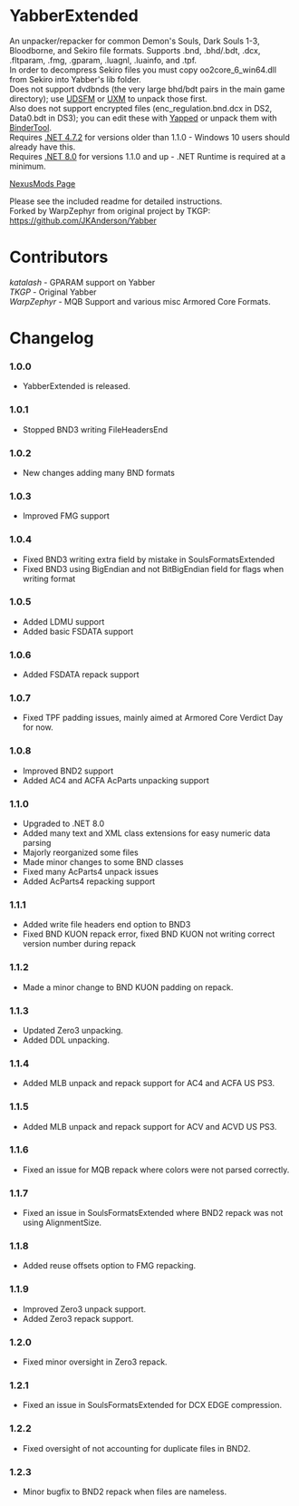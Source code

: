 # YabberExtended
An unpacker/repacker for common Demon's Souls, Dark Souls 1-3, Bloodborne, and Sekiro file formats. Supports .bnd, .bhd/.bdt, .dcx, .fltparam, .fmg, .gparam, .luagnl, .luainfo, and .tpf.  
In order to decompress Sekiro files you must copy oo2core_6_win64.dll from Sekiro into Yabber's lib folder.  
Does not support dvdbnds (the very large bhd/bdt pairs in the main game directory); use [UDSFM](https://www.nexusmods.com/darksouls/mods/1304) or [UXM](https://www.nexusmods.com/sekiro/mods/26) to unpack those first.  
Also does not support encrypted files (enc_regulation.bnd.dcx in DS2, Data0.bdt in DS3); you can edit these with [Yapped](https://www.nexusmods.com/darksouls3/mods/306) or unpack them with [BinderTool](https://github.com/Atvaark/BinderTool).  
Requires [.NET 4.7.2](https://www.microsoft.com/net/download/thank-you/net472) for versions older than 1.1.0 - Windows 10 users should already have this.  
Requires [.NET 8.0](https://dotnet.microsoft.com/en-us/download/dotnet/8.0) for versions 1.1.0 and up - .NET Runtime is required at a minimum.

[NexusMods Page](https://www.nexusmods.com/sekiro/mods/42)  

Please see the included readme for detailed instructions.  
Forked by WarpZephyr from original project by TKGP:  
https://github.com/JKAnderson/Yabber

# Contributors
*katalash* - GPARAM support on Yabber  
*TKGP* - Original Yabber  
*WarpZephyr* - MQB Support and various misc Armored Core Formats.

# Changelog
### 1.0.0
* YabberExtended is released.

### 1.0.1
* Stopped BND3 writing FileHeadersEnd

### 1.0.2
* New changes adding many BND formats

### 1.0.3
* Improved FMG support

### 1.0.4
* Fixed BND3 writing extra field by mistake in SoulsFormatsExtended
* Fixed BND3 using BigEndian and not BitBigEndian field for flags when writing format
	
### 1.0.5
* Added LDMU support
* Added basic FSDATA support

### 1.0.6
* Added FSDATA repack support

### 1.0.7
* Fixed TPF padding issues, mainly aimed at Armored Core Verdict Day for now.

### 1.0.8
* Improved BND2 support
* Added AC4 and ACFA AcParts unpacking support

### 1.1.0
* Upgraded to .NET 8.0
* Added many text and XML class extensions for easy numeric data parsing
* Majorly reorganized some files
* Made minor changes to some BND classes
* Fixed many AcParts4 unpack issues
* Added AcParts4 repacking support

### 1.1.1
* Added write file headers end option to BND3
* Fixed BND KUON repack error, fixed BND KUON not writing correct version number during repack

### 1.1.2
* Made a minor change to BND KUON padding on repack.

### 1.1.3
* Updated Zero3 unpacking.
* Added DDL unpacking.

### 1.1.4
* Added MLB unpack and repack support for AC4 and ACFA US PS3.

### 1.1.5
* Added MLB unpack and repack support for ACV and ACVD US PS3.

### 1.1.6
* Fixed an issue for MQB repack where colors were not parsed correctly.

### 1.1.7
* Fixed an issue in SoulsFormatsExtended where BND2 repack was not using AlignmentSize.

### 1.1.8
* Added reuse offsets option to FMG repacking.

### 1.1.9
* Improved Zero3 unpack support.
* Added Zero3 repack support.

### 1.2.0
* Fixed minor oversight in Zero3 repack.

### 1.2.1
* Fixed an issue in SoulsFormatsExtended for DCX EDGE compression.

### 1.2.2
* Fixed oversight of not accounting for duplicate files in BND2.

### 1.2.3
* Minor bugfix to BND2 repack when files are nameless.